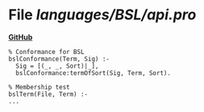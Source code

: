 # File _languages/BSL/api.pro_
**[GitHub](https://github.com/softlang/yas/blob/master/languages/BSL/api.pro)**
```
% Conformance for BSL
bslConformance(Term, Sig) :-
  Sig = [(_, _, Sort)|_],
  bslConformance:termOfSort(Sig, Term, Sort).

% Membership test
bslTerm(File, Term) :-
...
```
